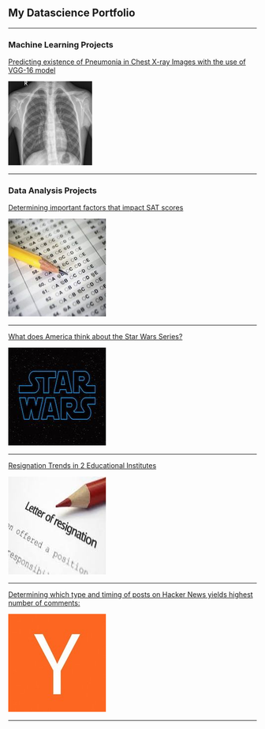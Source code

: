 ## My Datascience Portfolio

---
### Machine Learning Projects 
[Predicting existence of Pneumonia in Chest X-ray Images with the use of VGG-16 model](https://github.com/sheikanees/ChestXray/blob/master/Untitled.ipynb)  

<img src="images/xray.jpeg?raw=true"/>

---
### Data Analysis Projects 

[Determining important factors that impact SAT scores](https://github.com/sheikanees/SATscores_demographics_correlations/blob/master/Correlations%20between%20SAT%20scores%20and%20Demographics/correlationsSAT.ipynb)

<img src="images/SAT scores.jpg?raw=true"/>

---
[What does America think about the Star Wars Series?](https://github.com/sheikanees/americans_Star_Wars/blob/master/Basics.ipynb)

<img src="images/starwars.jpg?raw=true"/>

---
[Resignation Trends in 2 Educational Institutes](https://github.com/sheikanees/resignation_trends_education/blob/master/Basics.ipynb)

<img src="images/resignation.jpg?raw=true"/>

---
[Determining which type and timing of posts on Hacker News yields highest number of comments:](https://github.com/sheikanees/hacker_news_post/blob/master/HackerNews.ipynb)

<img src="images/hackernews.jpg?raw=true"/>

---
